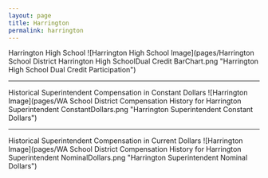 ```yaml
---
layout: page
title: Harrington
permalink: harrington
---
```



Harrington High School
![Harrington High School Image](pages/Harrington School District Harrington High SchoolDual Credit BarChart.png "Harrington High School Dual Credit Participation")

___

Historical Superintendent Compensation in Constant Dollars
![Harrington Image](pages/WA School District Compensation History for Harrington Superintendent ConstantDollars.png "Harrington Superintendent Constant Dollars")

___

Historical Superintendent Compensation in Current Dollars
![Harrington Image](pages/WA School District Compensation History for Harrington Superintendent NominalDollars.png "Harrington Superintendent Nominal Dollars")